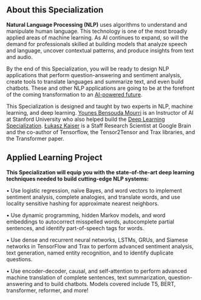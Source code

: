 ## About this Specialization

**Natural Language Processing (NLP)** uses algorithms to understand and manipulate human language. This  technology is one of the most broadly applied areas of machine learning. As AI continues to expand, so will the demand for professionals skilled at building models that analyze speech and language, uncover contextual patterns, and produce insights from text and audio.

By the end of this Specialization, you will be ready to design NLP applications that  perform question-answering and sentiment analysis, create tools to  translate languages and summarize text, and even build chatbots. These  and other NLP applications are going to be at the forefront of the  coming transformation to an [AI-powered future](https://bit.ly/3dRdU2m).

This Specialization is designed and taught by two experts in NLP, machine learning, and deep learning. [Younes Bensouda Mourri](https://www.linkedin.com/in/younes-bensouda-mourri-8749b9a9/) is an Instructor of AI at Stanford University who also helped build the [Deep Learning Specialization](https://bit.ly/3fexxkV). [Łukasz Kaiser](https://www.linkedin.com/in/lukaszkaiser/) is a Staff Research Scientist at Google Brain and the co-author of  Tensorflow, the Tensor2Tensor and Trax libraries, and the Transformer  paper. 

## Applied Learning Project

**This Specialization will equip you with the state-of-the-art deep learning techniques needed to build cutting-edge NLP systems:**

• Use logistic regression, naïve Bayes, and word vectors to implement  sentiment analysis, complete analogies, and translate words, and use  locality sensitive hashing for approximate nearest neighbors.

•  Use dynamic programming, hidden Markov models, and word embeddings to  autocorrect misspelled words, autocomplete partial sentences, and  identify part-of-speech tags for words.

• Use dense and recurrent  neural networks, LSTMs, GRUs, and Siamese networks in TensorFlow and  Trax to perform advanced sentiment analysis, text generation, named  entity recognition, and to identify duplicate questions. 

• Use  encoder-decoder, causal, and self-attention to perform advanced machine  translation of complete sentences, text summarization,  question-answering and to build chatbots. Models covered include T5,  BERT, transformer, reformer, and more!